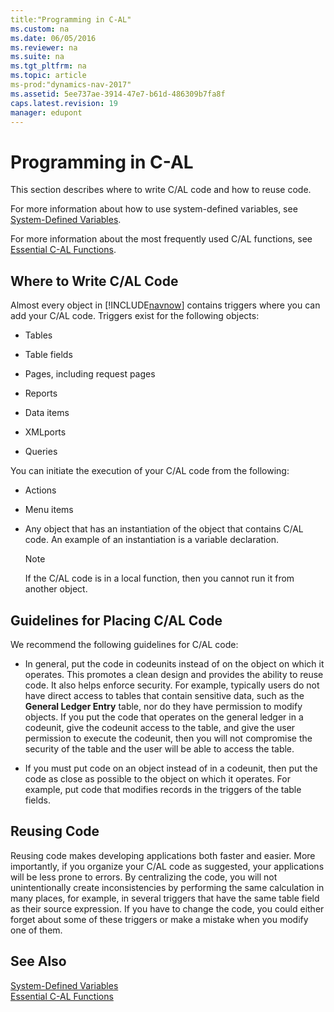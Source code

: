 ```yaml
---
title:"Programming in C-AL"
ms.custom: na
ms.date: 06/05/2016
ms.reviewer: na
ms.suite: na
ms.tgt_pltfrm: na
ms.topic: article
ms-prod:"dynamics-nav-2017"
ms.assetid: 5ee737ae-3914-47e7-b61d-486309b7fa8f
caps.latest.revision: 19
manager: edupont
---
```

# Programming in C-AL
This section describes where to write C\/AL code and how to reuse code.  
  
 For more information about how to use system\-defined variables, see [System\-Defined Variables](System-Defined-Variables.md).  
  
 For more information about the most frequently used C\/AL functions, see [Essential C\-AL Functions](Essential-C-AL-Functions.md).  
  
## Where to Write C\/AL Code  
 Almost every object in [!INCLUDE[navnow](includes/navnow_md.md)] contains triggers where you can add your C\/AL code. Triggers exist for the following objects:  
  
-   Tables  
  
-   Table fields  
  
-   Pages, including request pages  
  
-   Reports  
  
-   Data items  
  
-   XMLports  
  
-   Queries  
  
 You can initiate the execution of your C\/AL code from the following:  
  
-   Actions  
  
-   Menu items  
  
-   Any object that has an instantiation of the object that contains C\/AL code. An example of an instantiation is a variable declaration.  
  
    > [!NOTE]  
    >  If the C\/AL code is in a local function, then you cannot run it from another object.  
  
## Guidelines for Placing C\/AL Code  
 We recommend the following guidelines for C\/AL code:  
  
-   In general, put the code in codeunits instead of on the object on which it operates. This promotes a clean design and provides the ability to reuse code. It also helps enforce security. For example, typically users do not have direct access to tables that contain sensitive data, such as the **General Ledger Entry** table, nor do they have permission to modify objects. If you put the code that operates on the general ledger in a codeunit, give the codeunit access to the table, and give the user permission to execute the codeunit, then you will not compromise the security of the table and the user will be able to access the table.  
  
-   If you must put code on an object instead of in a codeunit, then put the code as close as possible to the object on which it operates. For example, put code that modifies records in the triggers of the table fields.  
  
## Reusing Code  
 Reusing code makes developing applications both faster and easier. More importantly, if you organize your C\/AL code as suggested, your applications will be less prone to errors. By centralizing the code, you will not unintentionally create inconsistencies by performing the same calculation in many places, for example, in several triggers that have the same table field as their source expression. If you have to change the code, you could either forget about some of these triggers or make a mistake when you modify one of them.  
  
## See Also  
 [System\-Defined Variables](System-Defined-Variables.md)   
 [Essential C\-AL Functions](Essential-C-AL-Functions.md)